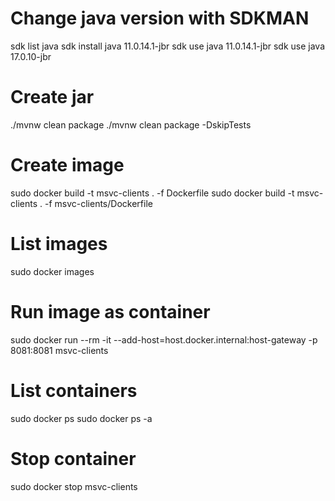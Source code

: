 # Change java version with SDKMAN
sdk list java
sdk install java 11.0.14.1-jbr
sdk use java 11.0.14.1-jbr
sdk use java 17.0.10-jbr

# Create jar
./mvnw clean package
./mvnw clean package -DskipTests

# Create image
sudo docker build -t msvc-clients . -f Dockerfile
sudo docker build -t msvc-clients . -f msvc-clients/Dockerfile

# List images
sudo docker images

# Run image as container
sudo docker run --rm -it --add-host=host.docker.internal:host-gateway -p 8081:8081 msvc-clients

# List containers
sudo docker ps
sudo docker ps -a 

# Stop container
sudo docker stop msvc-clients